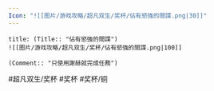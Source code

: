 ```yaml
---
Icon: "![[图片/游戏攻略/超凡双生/奖杯/佔有慾強的間諜.png|30]]"
---
```

```ad-common-bronze-trophy
title: (Title:: "佔有慾強的間諜")
![[图片/游戏攻略/超凡双生/奖杯/佔有慾強的間諜.png|100]]

(Comment:: "只使用謝赫就完成任務")
```

#超凡双生/奖杯 #奖杯 #奖杯/铜
